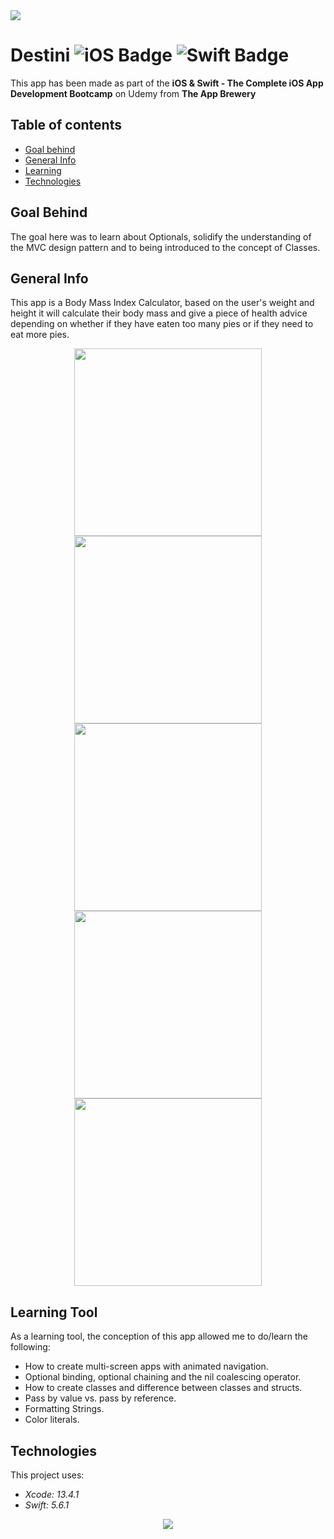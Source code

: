 <!--
  Title: BMI Calculator
  Description: iOS App of an BMI Calculator app, made using SWIFT
  Author: Adrien CHABAUD
 -->
 
 <img src="/images/Adrien_banner_01.png">
 
 
 # Destini ![iOS Badge](https://img.shields.io/badge/iOS-000000?style=for-the-badge&logo=ios&logoColor=white) ![Swift Badge](https://img.shields.io/badge/Swift%20Version-5-orange) 

This app has been made as part of the **iOS & Swift - The Complete iOS App Development Bootcamp** on Udemy from **The App Brewery**

## Table of contents
* [Goal behind](#goal-behind)
* [General Info](#general-info)
* [Learning](#learning-tool)
* [Technologies](#technologies)

## Goal Behind

The goal here was to learn about Optionals, solidify the understanding of the MVC design pattern and to being introduced to the concept of Classes.

## General Info

This app is a Body Mass Index Calculator, based on the user's weight and height it will calculate their body mass and give a piece of health advice depending on whether if they have eaten too many pies or if they need to eat more pies.

<p align="center">
  <img src="/images/screenshot_main_activity.png" width=300 hspace=20><img src="/images/functioning_app.gif" width=300 hspace=20> </br>
  <img src="/images/screenshot_red_activity.png" width=300 hspace=10><img src="/images/screenshot_blue_activity.png" width=300 hspace=10><img src="/images/screenshot_green_activity.png" width=300 hspace=10>
</p>


## Learning Tool

As a learning tool, the conception of this app allowed me to do/learn the following:

* How to create multi-screen apps with animated navigation.
* Optional binding, optional chaining and the nil coalescing operator.
* How to create classes and difference between classes and structs. 
* Pass by value vs. pass by reference. 
* Formatting Strings. 
* Color literals.

## Technologies

This project uses:
* *Xcode: 13.4.1*
* *Swift: 5.6.1*

<p align="center">
  <img src="Documentation/readme-end-banner.png">
</p>
